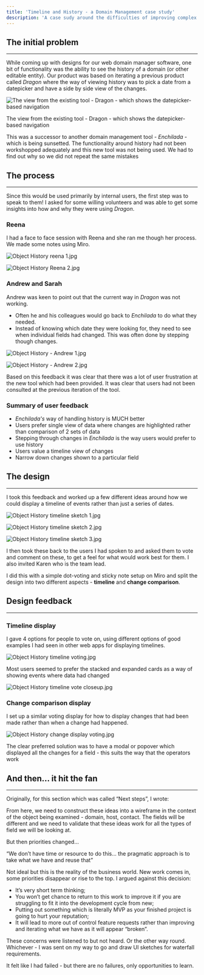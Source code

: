 ```yaml
---
title: 'Timeline and History - a Domain Management case study'
description: 'A case sudy around the difficulties of improving complex data management apps for a risk-averse audience'
---
```


## The initial problem

---

While coming up with designs for our web domain manager software, one bit of functionality was the ability to see the history of a domain (or other editable entity). Our product was based on iterating a previous product called *Dragon* where the way of viewing history was to pick a date from a datepicker and have a side by side view of the changes.

![The view from the existing tool - Dragon - which shows the datepicker-based navigation](/img/Pasted_Image_29_08_2023__15_28.png)

The view from the existing tool - Dragon - which shows the datepicker-based navigation

This was a successor to another domain management tool - *Enchilada* - which is being sunsetted. The functionality around history had not been workshopped adequately and this new tool was not being used. We had to find out why so we did not repeat the same mistakes

## The process

---

Since this would be used primarily by internal users, the first step was to speak to them! I asked for some willing volunteers and was able to get some insights into how and why they were using *Dragon*.

### Reena

I had a face to face session with Reena and she ran me though her process. We made some notes using Miro.

![Object History reena 1.jpg](/img/Object_History_reena_1.jpg)

![Object History Reena 2.jpg](/img/Object_History_Reena_2.jpg)

### Andrew and Sarah

Andrew was keen to point out that the current way in *Dragon* was not working. 

- Often he and his colleagues would go back to *Enchilada* to do what they needed.
- Instead of knowing which date they were looking for, they need to see when individual fields had changed. This was often done by stepping though changes.

![Object History - Andrew 1.jpg](/img/Object_History_-_Andrew_1.jpg)

![Object History - Andrew 2.jpg](/img/Object_History_-_Andrew_2.jpg)

Based on this feedback it was clear that there was a lot of user frustration at the new tool which had been provided. It was clear that users had not been consulted at the previous iteration of the tool.

### Summary of user feedback

- *Enchilada's* way of handling history is MUCH better
- Users prefer single view of data where changes are highlighted rather than comparison of 2 sets of data
- Stepping through changes in *Enchilada* is the way users would prefer to use history
- Users value a timeline view of changes
- Narrow down changes shown to a particular field

## The design

---

I took this feedback and worked up a few different ideas around how we could display a timeline of events rather than just a series of dates.

![Object History timeline sketch 1.jpg](/img/Object_History_timeline_sketch_1.jpg)

![Object History timeline sketch 2.jpg](/img/Object_History_timeline_sketch_2.jpg)

![Object History timeline sketch 3.jpg](/img/Object_History_timeline_sketch_3.jpg)

I then took these back to the users I had spoken to and asked them to vote and comment on these, to get a feel for what would work best for them. I also invited Karen who is the team lead.

I did this with a simple dot-voting and sticky note setup on Miro and split the design into two different aspects - **timeline** and **change comparison**.

## Design feedback

---

### Timeline display

I gave 4 options for people to vote on, using different options of good examples I had seen in other web apps for displaying timelines.

![Object History timeline voting.jpg](/img/Object_History_timeline_voting.jpg)

Most users seemed to prefer the stacked and expanded cards as a way of showing events where data had changed

![Object History timeline vote closeup.jpg](/img/Object_History_timeline_vote_closeup.jpg)

### Change comparison display

I set up a similar voting display for how to display changes that had been made rather than when a change had happened.

![Object History change display voting.jpg](/img/Object_History_change_display_voting.jpg)

The clear preferred solution was to have a modal or popover which displayed all the changes for a field - this suits the way that the operators work

## And then… it hit the fan

---

Originally, for this section which was called “Next steps”, I wrote:

From here, we need to construct these ideas into a wireframe in the context of the object being examined - domain, host, contact. The fields will be different and we need to validate that these ideas work for all the types of field we will be looking at.

But then priorities changed… 

“We don’t have time or resource to do this… the pragmatic approach is to take what we have and reuse that”

Not ideal but this is the reality of the business world. New work comes in, some priorities disappear or rise to the top. I argued against this decision:

- It’s very short term thinking;
- You won’t get chance to return to this work to improve it if you are struggling to fit it into the development cycle from new;
- Putting out something which is literally MVP as your finished project is going to hurt your reputation;
- It will lead to more out of control feature requests rather than improving and iterating what we have as it will appear “broken”.

These concerns were listened to but not heard. Or the other way round. Whichever - I was sent on my way to go and draw UI sketches for waterfall requirements.

It felt like I had failed - but there are no failures, only opportunities to learn.